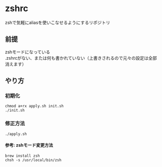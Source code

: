 # zshrc
zshで気軽にaliasを使いこなせるようにするリポジトリ

## 前提
zshモードになっている\
.zshrcがない、または何も書かれていない（上書きされるので元々の設定は全部消えます）

## やり方

### 初期化
```chmod a+rx apply.sh init.sh```\
```./init.sh```

### 修正方法
```./apply.sh```

#### 参考: zshモード変更方法
```brew install zsh```\
```chsh -s /usr/local/bin/zsh```
